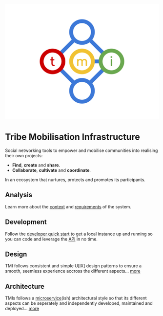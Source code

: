![TMI Logo](./docs/svg/tmi.svg)

# Tribe Mobilisation Infrastructure

Social networking tools to empower and mobilise communities
into realising their own projects:

* **Find**, **create** and **share**.
* **Collaborate**, **cultivate** and **coordinate**.

In an ecosystem that nurtures, protects and promotes its participants.

## Analysis

Learn more about the [context](./docs/context.md) and
[requirements](./docs/requirements.md) of the system.


## Development

Follow the [developer quick start](./docs/developer-quickstart.md) to get a
local instance up and running so you can code and leverage the [API]() in no
time.


## Design

TMI follows consistent and simple U[IX] design patterns to ensure a smooth,
seemless experience accross the different aspects... [more](./docs/design.md)


## Architecture

TMIs follows a [microservice](http://microservices.io)(ish) architectural style
so that its different aspects can be seperately and independently developed,
maintained and deployed... [more](./docs/architecture.md)
